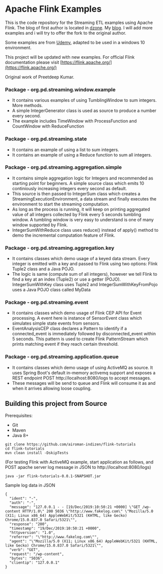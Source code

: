 # Apache Flink Examples
This is the code repository for the Streaming ETL examples using Apache Flink. 
The blog of first author is located in [dzone](https://dzone.com/users/3382657/preetdeepshrivastava.html).
My [blog](https://aironman2k.wordpress.com).
I will add more examples and i will try to offer the fork to the original author.

Some examples are from [Udemy](https://www.udemy.com/course/apache-flink-a-real-time-hands-on-course-on-flink/learn/lecture/12037498#overview), 
adapted to be used in a windows 10 environment.

This project will be updated with new examples. 
For official Flink documentation please visit [https://flink.apache.org/](https://flink.apache.org/)

Original work of Preetdeep Kumar.

### Package - org.pd.streaming.window.example
* It contains various examples of using TumblingWindow to sum integers. More methods.
* A simple IntegerGenerator class is used as source to produce a number every second.
* The example includes TimeWindow with ProcessFunction and CountWindow with ReduceFunction

### Package - org.pd.streaming.state
* It contains an example of using a list to sum integers.
* It contains an example of using a Reduce function to sum all integers.

### Package - org.pd.streaming.aggregation.simple
* It contains simple aggregation logic for Integers and recommended as starting point for beginners. A simple source class which emits 10 continiously increasing integers every second as default.
* This source is then passed to IntegerSum class which creates a StreamingExecutionEnvironment, a data stream and finally executes the environment to start the streaming computation.
* As long as the process is running, it will keep on printing aggregated value of all integers collected by Flink every 5 seconds tumbling window. A tumbling window is very easy to understand is one of many window supported by Flink.
* IntegerSumWithReduce class uses reduce() instead of apply() method to demo the incremental computation feature of Flink.

### Package - org.pd.streaming.aggregation.key
* It contains classes which demo usage of a keyed data stream. Every integer is emitted with a key and passed to Flink using two options: Flink Tuple2 class and a Java POJO.
* The logic is same (compute sum of all integers), however we tell Flink to find a key at an index (Tuple2) or use a getter (POJO). IntegerSumWithKey class uses Tuple2 and IntegerSumWithKeyFromPojo uses a Java POJO class called MyData

### Package - org.pd.streaming.event
* It contains classes which demo usage of Flink CEP API for Event processing. A event here is instance of SensorEvent class which
simulates simple state events from sensors. 
* EventAnalysisCEP class declares a Pattern to identify if a connected_event is immediately followed by disconnected_event within 5 seconds. This pattern is used to create Flink PatternStream which prints matching event if they reach certain threshold.

### Package - org.pd.streaming.application.queue
* It contains classes which demo usage of using ActiveMQ as source. It uses Spring Boot's default in-memory activemq support
and exposes a REST endpoint POST http://localhost:8080/logs to accept messages.
* These messages will be send to queue and Flink will consume it as and when it arrives allowing loose coupling.

## Building this project from Source
Prerequisites:
* Git
* Maven
* Java 8+

```
git clone https://github.com/airoman-indizen/flink-tutorials
cd flink-tutorials
mvn clean install -DskipTests
```

(For testing Flink with ActiveMQ example, start application as follows, and POST apache server log message in JSON to http://localhost:8080/logs)
```
java -jar flink-tutorials-0.0.1-SNAPSHOT.jar
```
Sample log data in JSON
```
{
  "ident": "-",
  "auth": "-",
  "message": "127.0.0.1 - - [19/Dec/2019:10:50:21 +0000] \"GET /wp-content HTTP/1.0\" 200 5036 \"http://www.fakelog.com\" \"Mozilla/5.0 (X11; Linux x86_64) AppleWebKit/5321 (KHTML, like Gecko) Chrome/15.0.837.0 Safari/5321\"",
  "response": "200",
  "timestamp": "19/Dec/2019:10:50:21 +0000",	
  "httpversion": "1.0",
  "referrer": "\"http://www.fakelog.com\"",
  "agent": "\"Mozilla/5.0 (X11; Linux x86_64) AppleWebKit/5321 (KHTML, like Gecko) Chrome/15.0.837.0 Safari/5321\"",
  "verb": "GET",
  "request": "/wp-content",
  "bytes": "5036",
  "clientip": "127.0.0.1"
}
```

